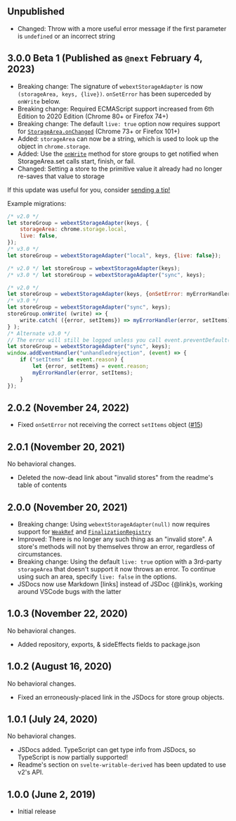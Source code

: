 ## Unpublished

- Changed: Throw with a more useful error message if the first parameter is `undefined` or an incorrect string

## 3.0.0 Beta 1 (Published as `@next` February 4, 2023)

- Breaking change: The signature of `webextStorageAdapter` is now `(storageArea, keys, {live})`. `onSetError` has been superceded by `onWrite` below.
- Breaking change: Required ECMAScript support increased from 6th Edition to 2020 Edition (Chrome 80+ or Firefox 74+)
- Breaking change: The default `live: true` option now requires support for [`StorageArea.onChanged`](https://developer.mozilla.org/en-US/docs/Mozilla/Add-ons/WebExtensions/API/storage/StorageArea/onChanged) (Chrome 73+ or Firefox 101+)
- Added: `storageArea` can now be a string, which is used to look up the object in `chrome.storage`.
- Added: Use the [`onWrite`](./README.md#property-onwrite) method for store groups to get notified when StorageArea.set calls start, finish, or fail.
- Changed: Setting a store to the primitive value it already had no longer re-saves that value to storage

If this update was useful for you, consider [sending a tip!](./README.md#--with-money)

Example migrations:

```javascript
/* v2.0 */
let storeGroup = webextStorageAdapter(keys, {
	storageArea: chrome.storage.local,
	live: false,
});
/* v3.0 */
let storeGroup = webextStorageAdapter("local", keys, {live: false});

/* v2.0 */ let storeGroup = webextStorageAdapter(keys);
/* v3.0 */ let storeGroup = webextStorageAdapter("sync", keys);

/* v2.0 */
let storeGroup = webextStorageAdapter(keys, {onSetError: myErrorHandler});
/* v3.0 */
let storeGroup = webextStorageAdapter("sync", keys);
storeGroup.onWrite( (write) => {
	write.catch( ({error, setItems}) => myErrorHandler(error, setItems) );
} );
/* Alternate v3.0 */
// The error will still be logged unless you call event.preventDefault()
let storeGroup = webextStorageAdapter("sync", keys);
window.addEventHandler("unhandledrejection", (event) => {
	if ("setItems" in event.reason) {
		let {error, setItems} = event.reason;
		myErrorHandler(error, setItems);
	}
});
```

## 2.0.2 (November 24, 2022)

- Fixed `onSetError` not receiving the correct `setItems` object ([#15](https://github.com/PixievoltNo1/svelte-webext-storage-adapter/issues/15))

## 2.0.1 (November 20, 2021)

No behavioral changes.

- Deleted the now-dead link about "invalid stores" from the readme's table of contents

## 2.0.0 (November 20, 2021)

- Breaking change: Using `webextStorageAdapter(null)` now requires support for [`WeakRef`](https://caniuse.com/mdn-javascript_builtins_weakref) and [`FinalizationRegistry`](https://caniuse.com/mdn-javascript_builtins_finalizationregistry)
- Improved: There is no longer any such thing as an "invalid store". A store's methods will not by themselves throw an error, regardless of circumstances.
- Breaking change: Using the default `live: true` option with a 3rd-party `storageArea` that doesn't support it now throws an error. To continue using such an area, specify `live: false` in the options.
- JSDocs now use Markdown \[links] instead of JSDoc {@link}s, working around VSCode bugs with the latter

## 1.0.3 (November 22, 2020)

No behavioral changes.

- Added repository, exports, & sideEffects fields to package.json

## 1.0.2 (August 16, 2020)

No behavioral changes.

- Fixed an erroneously-placed link in the JSDocs for store group objects.

## 1.0.1 (July 24, 2020)

No behavioral changes.

- JSDocs added. TypeScript can get type info from JSDocs, so TypeScript is now partially supported!
- Readme's section on `svelte-writable-derived` has been updated to use v2's API.

## 1.0.0 (June 2, 2019)

- Initial release